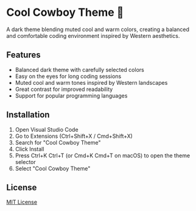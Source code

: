 # Cool Cowboy Theme 🤠

A dark theme blending muted cool and warm colors, creating a balanced and comfortable coding environment inspired by Western aesthetics.


## Features

- Balanced dark theme with carefully selected colors
- Easy on the eyes for long coding sessions
- Muted cool and warm tones inspired by Western landscapes
- Great contrast for improved readability
- Support for popular programming languages

## Installation

1. Open Visual Studio Code
2. Go to Extensions (Ctrl+Shift+X / Cmd+Shift+X)
3. Search for "Cool Cowboy Theme"
4. Click Install
5. Press Ctrl+K Ctrl+T (or Cmd+K Cmd+T on macOS) to open the theme selector
6. Select "Cool Cowboy Theme"



## License

[MIT License](LICENSE.md)
